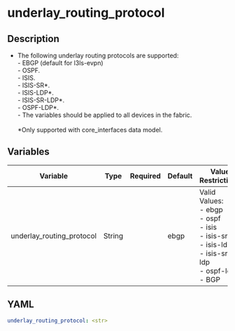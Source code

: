 # underlay_routing_protocol

## Description

- The following underlay routing protocols are supported:<br>  - EBGP (default for l3ls-evpn)<br>  - OSPF.<br>  - ISIS.<br>  - ISIS-SR*.<br>  - ISIS-LDP*.<br>  - ISIS-SR-LDP*.<br>  - OSPF-LDP*.<br>- The variables should be applied to all devices in the fabric.<br><br>*Only supported with core_interfaces data model.<br>

## Variables

| Variable | Type | Required | Default | Value Restrictions | Description |
| -------- | ---- | -------- | ------- | ------------------ | ----------- |
| underlay_routing_protocol | String |  | ebgp | Valid Values:<br>- ebgp<br>- ospf<br>- isis<br>- isis-sr<br>- isis-ldp<br>- isis-sr-ldp<br>- ospf-ldp<br>- BGP |  |

## YAML

```yaml
underlay_routing_protocol: <str>
```